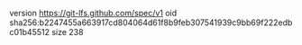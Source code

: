 version https://git-lfs.github.com/spec/v1
oid sha256:b2247455a663917cd804064d61f8b9feb307541939c9bb69f222edbc01b45512
size 238
